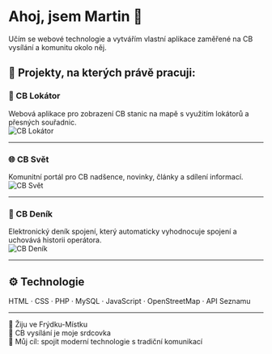 # Ahoj, jsem Martin 👋

Učím se webové technologie a vytvářím vlastní aplikace zaměřené na CB vysílání a komunitu okolo něj. 

## 🧭 Projekty, na kterých právě pracuji:

### 📍 CB Lokátor  
Webová aplikace pro zobrazení CB stanic na mapě s využitím lokátorů a přesných souřadnic.  
![CB Lokátor](screenshots/cb-lokator-blur.jpg)

---

### 🌐 CB Svět  
Komunitní portál pro CB nadšence, novinky, články a sdílení informací.  
![CB Svět](screenshots/cb-svet-blur.jpg)

---

### 📘 CB Deník  
Elektronický deník spojení, který automaticky vyhodnocuje spojení a uchovává historii operátora.  
![CB Deník](screenshots/cb-denik-blur.jpg)

---

## ⚙️ Technologie
HTML · CSS · PHP · MySQL · JavaScript · OpenStreetMap · API Seznamu

---

📍 Žiju ve Frýdku-Místku  
📡 CB vysílání je moje srdcovka  
🎯 Můj cíl: spojit moderní technologie s tradiční komunikací
